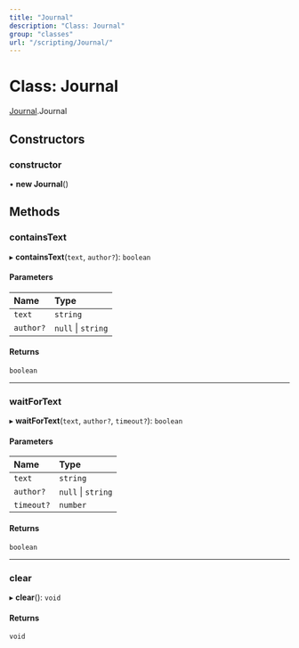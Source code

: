 ```yaml
---
title: "Journal"
description: "Class: Journal"
group: "classes"
url: "/scripting/Journal/"
---
```


# Class: Journal

[Journal](/scripting/globals).Journal

## Constructors

### constructor

• **new Journal**()

## Methods

### containsText

▸ **containsText**(`text`, `author?`): `boolean`

#### Parameters

| Name | Type |
| :------ | :------ |
| `text` | `string` |
| `author?` | ``null`` \| `string` |

#### Returns

`boolean`

___

### waitForText

▸ **waitForText**(`text`, `author?`, `timeout?`): `boolean`

#### Parameters

| Name | Type |
| :------ | :------ |
| `text` | `string` |
| `author?` | ``null`` \| `string` |
| `timeout?` | `number` |

#### Returns

`boolean`

___

### clear

▸ **clear**(): `void`

#### Returns

`void`
